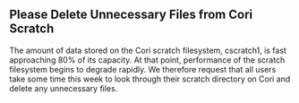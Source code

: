 ## Please Delete Unnecessary Files from Cori Scratch

The amount of data stored on the Cori scratch filesystem, cscratch1, is fast 
approaching 80% of its capacity. At that point, performance of the scratch 
filesystem begins to degrade rapidly. We therefore request that all users take
some time this week to look through their scratch directory on Cori and delete
any unnecessary files.
